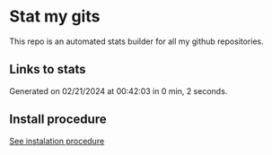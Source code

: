 # Stat my gits

This repo is an automated stats builder for all my github repositories.

## Links to stats


Generated on 02/21/2024 at 00:42:03 in 0 min, 2 seconds.

## Install procedure

[See instalation procedure](./src/install.md)
